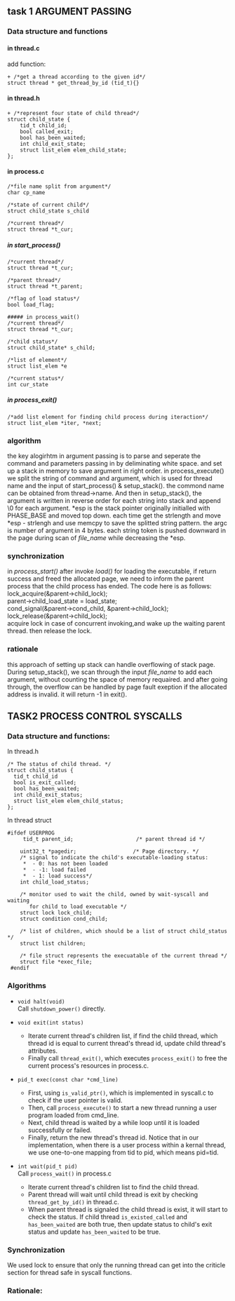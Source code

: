 ## task 1 ARGUMENT PASSING

### Data structure and functions

#### in thread.c  

add function:  
```
+ /*get a thread according to the given id*/  
struct thread * get_thread_by_id (tid_t){}  
```
#### in thread.h  
```
+ /*represent four state of child thread*/  
struct child_state {  
    tid_t child_id;  
    bool called_exit;  
    bool has_been_waited;  
    int child_exit_state;  
    struct list_elem elem_child_state;    
};  

```
#### in process.c  
```
/*file name split from argument*/  
char cp_name  

/*state of current child*/  
struct child_state s_child  

/*current thread*/  
struct thread *t_cur;  
```
##### in start_process()  
```
/*current thread*/  
struct thread *t_cur;  

/*parent thread*/  
struct thread *t_parent;  

/*flag of load status*/  
bool load_flag;  

##### in process_wait()  
/*current thread*/  
struct thread *t_cur;  

/*child status*/  
struct child_state* s_child;  

/*list of element*/   
struct list_elem *e  

/*current status*/  
int cur_state   
```
##### in process_exit()  
```
/*add list element for finding child process during iteraction*/  
struct list_elem *iter, *next;  
```
### algorithm
the key alogirhtm in argument passing is to parse and seperate the command and parameters passing in by deliminating white space. and set up a stack in memory to save argument in right order. in process_execute() we split the string of command and argument, which is used for thread name and the input of start_process() & setup_stack(). the commond name can be obtained from thread->name. And then in setup_stack(), the argument is written in reverse order for each string into stack and append  \0 for each argument. \*esp is the stack pointer originally initialled with PHASE_BASE and moved top down. each time get the strlength and move \*esp - strlengh and use memcpy to save the splitted string pattern. the argc is number of argument in 4 bytes. each string token is pushed downward in the page during scan of *file_name* while decreasing the \*esp.   

### synchronization

in *process_start()* after invoke *load()* for loading the executable, if return success and freed the allocated page, we need to inform the parent process that the child process has ended. The code here is as follows:   
 lock_acquire(&parent->child_lock);   
parent->child_load_state = load_state;   
cond_signal(&parent->cond_child, &parent->child_lock);   
lock_release(&parent->child_lock);   
acquire lock in case of concurrent invoking,and wake up the waiting parent thread. then release the lock.  

### rationale
this approach of setting up stack can handle overflowing of stack page. During setup_stack(), we scan through the input *file_name* to add each argument, without counting the space of memory requaired. and after going through, the overflow can be handled by page fault exeption if the allocated address is invalid. it will return -1 in exit().  


## TASK2 PROCESS CONTROL SYSCALLS

### Data structure and functions:
In thread.h
```
/* The status of child thread. */
struct child_status {
  tid_t child_id                        
  bool is_exit_called;                  
  bool has_been_waited;                
  int child_exit_status;                
  struct list_elem elem_child_status;   
};
```
In thread struct
```
#ifdef USERPROG
     tid_t parent_id;                    /* parent thread id */

    uint32_t *pagedir;                  /* Page directory. */
    /* signal to indicate the child's executable-loading status:
     *  - 0: has not been loaded
     *  - -1: load failed
     *  - 1: load success*/
    int child_load_status;

    /* monitor used to wait the child, owned by wait-syscall and waiting
       for child to load executable */
    struct lock lock_child;
    struct condition cond_child;

    /* list of children, which should be a list of struct child_status */
    struct list children;

    /* file struct represents the execuatable of the current thread */
    struct file *exec_file;
 #endif
```
### Algorithms

+ `void halt(void)`  
Call `shutdown_power()` directly.

+ `void exit(int status)`
    + Iterate current thread's children list, if find the child thread, which thread id is equal to current thread's thread id, update child thread's attributes.
    + Finally call `thread_exit()`, which executes `process_exit()` to free the current process's resources in process.c.

+ `pid_t exec(const char *cmd_line)`  
    + First, using `is_valid_ptr()`, which is implemented in syscall.c to check if the user pointer is valid.
    + Then, call `process_execute()` to start a new thread running a user program loaded from cmd_line.
    + Next, child thread is waited by a while loop until it is loaded successfully or failed.
    + Finally, return the new thread's thread id. Notice that in our implementation, when there is a user process within a kernal thread, we use one-to-one mapping from tid to pid, which means pid=tid.

+ `int wait(pid_t pid)`  
Call `process_wait()` in process.c  

    + Iterate current thread's children list to find the child thread.  
    + Parent thread will wait until child thread is exit by checking `thread_get_by_id()` in thread.c.
    + When parent thread is signaled the child thread is exist, it will start to check the status. If child thread `is_existed_called` and `has_been_waited` are both true, then update status to child's exit status and update `has_been_waited` to be true.

### Synchronization

We used lock to ensure that only the running thread can get into the criticle section for thread safe in syscall functions.

### Rationale:
